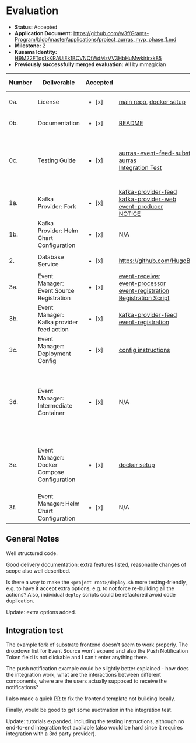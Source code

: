 # Evaluation

- **Status:** Accepted
- **Application Document:** https://github.com/w3f/Grants-Program/blob/master/applications/project_aurras_mvp_phase_1.md
- **Milestone:** 2
- **Kusama Identity:** [H9M22FTqs1kKRAUiEk1BCVNQfWdMzVV3HbHuMwkirirxk85](https://polkascan.io/pre/kusama/account/H9M22FTqs1kKRAUiEk1BCVNQfWdMzVV3HbHuMwkirirxk85)
- **Previously successfully merged evaluation:** All by mmagician

| Number | Deliverable                                 | Accepted               | Link                                                                                                                                                                                                                                                                                                                                                                                           | Evaluation Notes                                                                                                                          |
| ------ | ------------------------------------------- | ---------------------- | ---------------------------------------------------------------------------------------------------------------------------------------------------------------------------------------------------------------------------------------------------------------------------------------------------------------------------------------------------------------------------------------------- | ----------------------------------------------------------------------------------------------------------------------------------------- |
| 0a.    | License                                     | <ul><li>[x] </li></ul> | [main repo](https://github.com/HugoByte/aurras/blob/next/LICENSE), [docker setup](https://github.com/HugoByte/aurras-deployment-docker-compose/blob/master/LICENSE)                                                                                                                                                                                                                            |                                                                                                                                           |
| 0b.    | Documentation                               | <ul><li>[x] </li></ul> | [README](https://github.com/HugoByte/aurras/blob/next/README.md)                                                                                                                                                                                                                                                                                                                               |                                                                                                                                           |
| 0c.    | Testing Guide                               | <ul><li>[x] </li></ul> | [aurras-event-feed-substrate](https://github.com/HugoByte/aurras-event-feed-substrate-js/tree/master#testing)<br/>[aurras](https://github.com/HugoByte/aurras#testing) <br/> [Integration Test](https://github.com/HugoByte/aurras-event-manager/blob/next/docs/integration-testing.md)                                                                                                        | Integration test could be automated, but otherwise is good.                                                                               |
| 1a.    | Kafka Provider: Fork                        | <ul><li>[x] </li></ul> | [kafka-provider-feed](https://github.com/HugoByte/aurras/tree/next/actions/kafka-provider-feed)<br/>[kafka-provider-web](https://github.com/HugoByte/aurras/tree/next/actions/kafka-provider-web)<br/>[event-producer](https://github.com/HugoByte/aurras/tree/next/actions/event-producer)<br/>[NOTICE](https://github.com/HugoByte/aurras/blob/next/NOTICE#L1)                               |                                                                                                                                           |
| 1b.    | Kafka Provider: Helm Chart Configuration    | <ul><li>[x] </li></ul> | N/A                                                                                                                                                                                                                                                                                                                                                                                            |                                                                                                                                           |
| 2.     | Database Service                            | <ul><li>[x] </li></ul> | https://github.com/HugoByte/aurras/blob/next/actions/common/src/types/context.rs                                                                                                                                                                                                                                                                                                               |                                                                                                                                           |
| 3a.    | Event Manager: Event Source Registration    | <ul><li>[x] </li></ul> | [event-receiver](https://github.com/HugoByte/aurras/tree/next/actions/event-receiver)<br/>[event-processor](https://github.com/HugoByte/aurras/tree/next/actions/substrate-event-processor)<br/>[event-registration](https://github.com/HugoByte/aurras/tree/next/actions/event-registration)<br/>[Registration Script](https://github.com/HugoByte/aurras/blob/next/register_event_source.sh) |                                                                                                                                           |
| 3b.    | Event Manager: Kafka provider feed action   | <ul><li>[x] </li></ul> | [kafka-provider-feed](https://github.com/HugoByte/aurras/tree/next/actions/kafka-provider-feed)<br/>[event-registration](https://github.com/HugoByte/aurras/tree/next/actions/event-registration)                                                                                                                                                                                              |                                                                                                                                           |
| 3c.    | Event Manager: Deployment Config            | <ul><li>[x] </li></ul> | [config instructions](https://github.com/HugoByte/aurras-event-feed-substrate-js/blob/master/docs/configuration.md)                                                                                                                                                                                                                                                                            |                                                                                                                                           |
| 3d.    | Event Manager: Intermediate Container       | <ul><li>[x] </li></ul> | N/A                                                                                                                                                                                                                                                                                                                                                                                            | Instead, the [`openwhisk-runtime-rust`](https://github.com/HugoByte/openwhisk-runtime-rust). Have you considered making a PR to upstream? |
| 3e.    | Event Manager: Docker Compose Configuration | <ul><li>[x] </li></ul> | [docker setup](https://github.com/HugoByte/aurras-deployment-docker-compose)                                                                                                                                                                                                                                                                                                                   | Allows for spinning up openwhisk as well as the event feed                                                                                |
| 3f.    | Event Manager: Helm Chart Configuration     | <ul><li>[x] </li></ul> | N/A                                                                                                                                                                                                                                                                                                                                                                                            |                                                                                                                                           |

## General Notes

Well structured code.

Good delivery documentation: extra features listed, reasonable changes of scope also well described.

Is there a way to make the `<project root>/deploy.sh` more testing-friendly, e.g. to have it accept extra options, e.g. to not force re-building all the actions? Also, individual `deploy` scripts could be refactored avoid code duplication.

Update: extra options added.

## Integration test

The example fork of substrate frontend doesn't seem to work properly. The dropdown list for Event Source won't expand and also the Push Notification Token field is not clickable and I can't enter anything there.

The push notification example could be slightly better explained - how does the integration work, what are the interactions between different components, where are the users actually supposed to receive the notifications?

I also made a quick [PR](https://github.com/HugoByte/aurras/pull/11) to fix the frontend template not building locally.

Finally, would be good to get some auotmation in the integration test.

Update: tutorials expanded, including the testing instructions, although no end-to-end integration test available (also would be hard since it requires integration with a 3rd party provider).
